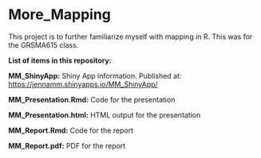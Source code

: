 # More_Mapping

This project is to further familiarize myself with mapping in R. This was for the GRSMA615 class.


**List of items in this repository:**


**MM_ShinyApp:** Shiny App information. Published at: https://jennamm.shinyapps.io/MM_ShinyApp/

**MM_Presentation.Rmd:** Code for the presentation

**MM_Presentation.html:** HTML output for the presentation

**MM_Report.Rmd:** Code for the report

**MM_Report.pdf:** PDF for the report
